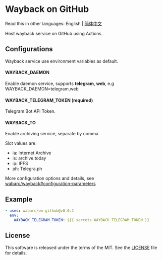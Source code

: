 # Wayback on GitHub

Read this in other languages: English | [简体中文](./README.zh-CN.md)

Host wayback service on GitHub using Actions.

## Configurations

Wayback service use environment variables as default.

#### WAYBACK_DAEMON

Enable daemon service, supports **telegram**, **web**, e.g WAYBACK_DAEMON=telegram,web

#### WAYBACK_TELEGRAM_TOKEN (required)

Telegram Bot API Token.

#### WAYBACK_TO

Enable archiving service, separate by comma.

Slot values are:

- ia: Internet Archive
- is: archive.today
- ip: IPFS
- ph: Telegra.ph

More configuration options and details, see [wabarc/wayback#configuration-parameters](https://github.com/wabarc/wayback#configuration-parameters)

## Example

```yaml
- uses: wabarc/on-github@v0.0.1
  env:
    WAYBACK_TELEGRAM_TOKEN: ${{ secrets.WAYBACK_TELEGRAM_TOKEN }}
```

## License

This software is released under the terms of the MIT. See the [LICENSE](https://github.com/wabarc/on-github/blob/main/LICENSE) file for details.
